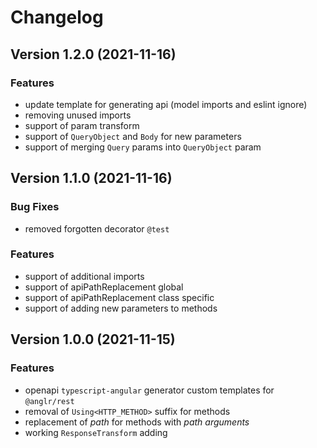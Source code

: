 # Changelog

## Version 1.2.0 (2021-11-16)

### Features

- update template for generating api (model imports and eslint ignore)
- removing unused imports
- support of param transform
- support of `QueryObject` and `Body` for new parameters
- support of merging `Query` params into `QueryObject` param

## Version 1.1.0 (2021-11-16)

### Bug Fixes

- removed forgotten decorator `@test`

### Features

- support of additional imports
- support of apiPathReplacement global
- support of apiPathReplacement class specific
- support of adding new parameters to methods

## Version 1.0.0 (2021-11-15)

### Features

- openapi `typescript-angular` generator custom templates for `@anglr/rest`
- removal of `Using<HTTP_METHOD>` suffix for methods
- replacement of *path* for methods with *path arguments*
- working `ResponseTransform` adding
